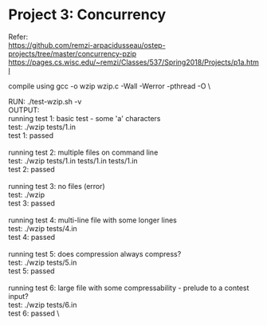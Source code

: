 # Project 3: Concurrency

Refer: \
https://github.com/remzi-arpacidusseau/ostep-projects/tree/master/concurrency-pzip \
https://pages.cs.wisc.edu/~remzi/Classes/537/Spring2018/Projects/p1a.html


compile using gcc -o wzip wzip.c -Wall -Werror -pthread -O
\

RUN: ./test-wzip.sh -v \
OUTPUT: \
running test 1: basic test - some 'a' characters  \
test:      ./wzip tests/1.in \
test 1: passed \
 \
running test 2: multiple files on command line  \
test:      ./wzip tests/1.in tests/1.in tests/1.in \
test 2: passed \
 \
running test 3: no files (error) \
test:      ./wzip \
test 3: passed \
 \
running test 4: multi-line file with some longer lines \
test:      ./wzip tests/4.in \
test 4: passed \
 \
running test 5: does compression always compress? \
test:      ./wzip tests/5.in \
test 5: passed \
 \
running test 6: large file with some compressability - prelude to a contest input? \
test:      ./wzip tests/6.in \
test 6: passed \
